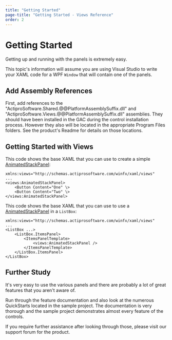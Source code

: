 ```yaml
---
title: "Getting Started"
page-title: "Getting Started - Views Reference"
order: 2
---
```

# Getting Started

Getting up and running with the panels is extremely easy.

This topic's information will assume you are using Visual Studio to write your XAML code for a WPF `Window` that will contain one of the panels.

## Add Assembly References

First, add references to the "ActiproSoftware.Shared.@@PlatformAssemblySuffix.dll" and "ActiproSoftware.Views.@@PlatformAssemblySuffix.dll" assemblies.  They should have been installed in the GAC during the control installation process.  However they also will be located in the appropriate Program Files folders.  See the product's Readme for details on those locations.

## Getting Started with Views

This code shows the base XAML that you can use to create a simple [AnimatedStackPanel](xref:@ActiproUIRoot.Controls.Views.AnimatedStackPanel):

```xaml
xmlns:views="http://schemas.actiprosoftware.com/winfx/xaml/views"
...
<views:AnimatedStackPanel>
	<Button Content="One" \>
	<Button Content="Two" \>
</views:AnimatedStackPanel>
```

This code shows the base XAML that you can use to use a [AnimatedStackPanel](xref:@ActiproUIRoot.Controls.Views.AnimatedStackPanel) in a `ListBox`:

```xaml
xmlns:views="http://schemas.actiprosoftware.com/winfx/xaml/views"
...
<ListBox ...>
	<ListBox.ItemsPanel>
		<ItemsPanelTemplate>
			<views:AnimatedStackPanel />
		</ItemsPanelTemplate>
	</ListBox.ItemsPanel>
</ListBox>
```

## Further Study

It's very easy to use the various panels and there are probably a lot of great features that you aren't aware of.

Run through the feature documentation and also look at the numerous QuickStarts located in the sample project.  The documentation is very thorough and the sample project demonstrates almost every feature of the controls.

If you require further assistance after looking through those, please visit our support forum for the product.
